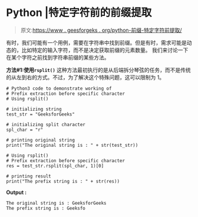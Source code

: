 # Python |特定字符前的前缀提取

> 原文:[https://www . geesforgeks . org/python-前缀-特定字符前提取/](https://www.geeksforgeeks.org/python-prefix-extraction-before-specific-character/)

有时，我们可能有一个用例，需要在字符串中找到前缀。但是有时，需求可能是动态的，比如特定的输入字符，而不是决定获取前缀的元素数量。
我们来讨论一下在某个字符之前找到字符串前缀的某些方法。

**方法#1:使用`rsplit()`**
这种方法最初执行的是从后端拆分琴弦的任务，而不是传统的从左到右的方式。不过，为了解决这个特殊问题，这可以限制为 1。

```
# Python3 code to demonstrate working of
# Prefix extraction before specific character
# Using rsplit()

# initializing string 
test_str = "GeeksforGeeks"

# initializing split character
spl_char = "r"

# printing original string 
print("The original string is : " + str(test_str))

# Using rsplit()
# Prefix extraction before specific character
res = test_str.rsplit(spl_char, 1)[0]

# printing result 
print("The prefix string is : " + str(res))
```

**Output :**

```
The original string is : GeeksforGeeks
The prefix string is : Geeksfo

```
